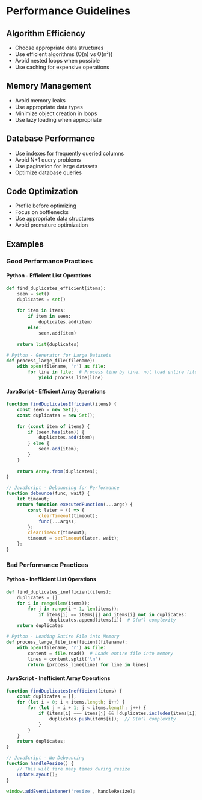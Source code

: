 # Performance Guidelines

## Algorithm Efficiency
- Choose appropriate data structures
- Use efficient algorithms (O(n) vs O(n²))
- Avoid nested loops when possible
- Use caching for expensive operations

## Memory Management
- Avoid memory leaks
- Use appropriate data types
- Minimize object creation in loops
- Use lazy loading when appropriate

## Database Performance
- Use indexes for frequently queried columns
- Avoid N+1 query problems
- Use pagination for large datasets
- Optimize database queries

## Code Optimization
- Profile before optimizing
- Focus on bottlenecks
- Use appropriate data structures
- Avoid premature optimization

## Examples

### Good Performance Practices

#### Python - Efficient List Operations
```python
def find_duplicates_efficient(items):
    seen = set()
    duplicates = set()
    
    for item in items:
        if item in seen:
            duplicates.add(item)
        else:
            seen.add(item)
    
    return list(duplicates)

# Python - Generator for Large Datasets
def process_large_file(filename):
    with open(filename, 'r') as file:
        for line in file:  # Process line by line, not load entire file
            yield process_line(line)
```

#### JavaScript - Efficient Array Operations
```javascript
function findDuplicatesEfficient(items) {
    const seen = new Set();
    const duplicates = new Set();
    
    for (const item of items) {
        if (seen.has(item)) {
            duplicates.add(item);
        } else {
            seen.add(item);
        }
    }
    
    return Array.from(duplicates);
}

// JavaScript - Debouncing for Performance
function debounce(func, wait) {
    let timeout;
    return function executedFunction(...args) {
        const later = () => {
            clearTimeout(timeout);
            func(...args);
        };
        clearTimeout(timeout);
        timeout = setTimeout(later, wait);
    };
}
```

### Bad Performance Practices

#### Python - Inefficient List Operations
```python
def find_duplicates_inefficient(items):
    duplicates = []
    for i in range(len(items)):
        for j in range(i + 1, len(items)):
            if items[i] == items[j] and items[i] not in duplicates:
                duplicates.append(items[i])  # O(n²) complexity
    return duplicates

# Python - Loading Entire File into Memory
def process_large_file_inefficient(filename):
    with open(filename, 'r') as file:
        content = file.read()  # Loads entire file into memory
        lines = content.split('\n')
        return [process_line(line) for line in lines]
```

#### JavaScript - Inefficient Array Operations
```javascript
function findDuplicatesInefficient(items) {
    const duplicates = [];
    for (let i = 0; i < items.length; i++) {
        for (let j = i + 1; j < items.length; j++) {
            if (items[i] === items[j] && !duplicates.includes(items[i])) {
                duplicates.push(items[i]);  // O(n²) complexity
            }
        }
    }
    return duplicates;
}

// JavaScript - No Debouncing
function handleResize() {
    // This will fire many times during resize
    updateLayout();
}

window.addEventListener('resize', handleResize);
```
